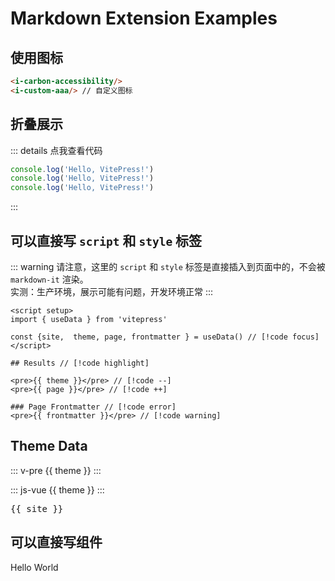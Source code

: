 # Markdown Extension Examples

## 使用图标

```html
<i-carbon-accessibility/>
<i-custom-aaa/> // 自定义图标
```

<div class="flex gap-1">
  <i-carbon-accessibility/>
  <i-custom-aaa/>
</div>

## 折叠展示

::: details 点我查看代码

```js
console.log('Hello, VitePress!')
console.log('Hello, VitePress!')
console.log('Hello, VitePress!')
```

:::

## 可以直接写 `script` 和 `style` 标签

::: warning
请注意，这里的 `script` 和 `style` 标签是直接插入到页面中的，不会被 `markdown-it` 渲染。<br>
实测：生产环境，展示可能有问题，开发环境正常
:::

```md{1}
<script setup>
import { useData } from 'vitepress'

const {site,  theme, page, frontmatter } = useData() // [!code focus]
</script>

## Results // [!code highlight]

<pre>{{ theme }}</pre> // [!code --]
<pre>{{ page }}</pre> // [!code ++]

### Page Frontmatter // [!code error]
<pre>{{ frontmatter }}</pre> // [!code warning]
```

<script setup>
import { useData } from 'vitepress'

const { site, theme, page, frontmatter } = useData()
</script>

## Theme Data

::: v-pre
{{ theme }}
:::

::: js-vue
{{ theme }}
:::

<pre>{{ site }}</pre>

## 可以直接写组件

<NButton>Hello World</NButton>
